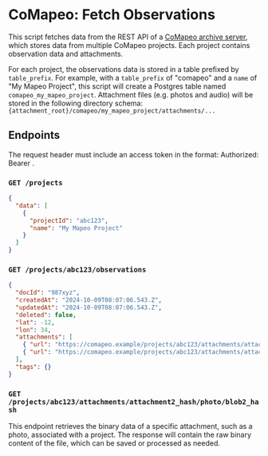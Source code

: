# CoMapeo: Fetch Observations

This script fetches data from the REST API of a [CoMapeo archive server](https://github.com/digidem/comapeo-core/tree/server/src/server), which stores data from multiple CoMapeo projects. Each project contains observation data and attachments.

For each project, the observations data is stored in a table prefixed by `table_prefix`. For example, with a `table_prefix` of "comapeo" and a `name` of "My Mapeo Project", this script will create a Postgres table named `comapeo_my_mapeo_project`. Attachment files (e.g. photos and audio) will be stored in the following directory schema: `{attachment_root}/comapeo/my_mapeo_project/attachments/...`

## Endpoints

The request header must include an access token in the format: Authorized: Bearer <token>.

### `GET /projects`

```json
{
  "data": [
    {
      "projectId": "abc123",
      "name": "My Mapeo Project"
    }
  ]
}
```

### `GET /projects/abc123/observations`

```json
{
  "docId": "987xyz",
  "createdAt": "2024-10-09T08:07:06.543.Z",
  "updatedAt": "2024-10-09T08:07:06.543.Z",
  "deleted": false,
  "lat": -12,
  "lon": 34,
  "attachments": [
    { "url": "https://comapeo.example/projects/abc123/attachments/attachment1_hash/photo/blob1_hash" },
    { "url": "https://comapeo.example/projects/abc123/attachments/attachment2_hash/photo/blob2_hash" }
  ],
  "tags": {}
}
```

### `GET /projects/abc123/attachments/attachment2_hash/photo/blob2_hash`

This endpoint retrieves the binary data of a specific attachment, such as a photo, associated with a project. The response will contain the raw binary content of the file, which can be saved or processed as needed.